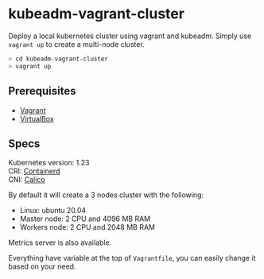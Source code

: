 # kubeadm-vagrant-cluster

Deploy a local kubernetes cluster using vagrant and kubeadm.
Simply use `vagrant up` to create a multi-node cluster.

```sh
> cd kubeadm-vagrant-cluster
> vagrant up
```

## Prerequisites

- [Vagrant](https://www.vagrantup.com/downloads)
- [VirtualBox](https://www.virtualbox.org/wiki/Downloads)

## Specs

Kubernetes version: 1.23  
CRI: [Containerd](https://github.com/containerd/containerd)  
CNI: [Calico](https://projectcalico.docs.tigera.io/about/about-calico)

By default it will create a 3 nodes cluster with the following:
- Linux: ubuntu 20.04
- Master node: 2 CPU and 4096 MB RAM
- Workers node: 2 CPU and 2048 MB RAM

Metrics server is also available.

Everything have variable at the top of `Vagrantfile`, you can easily change it based on your need.
